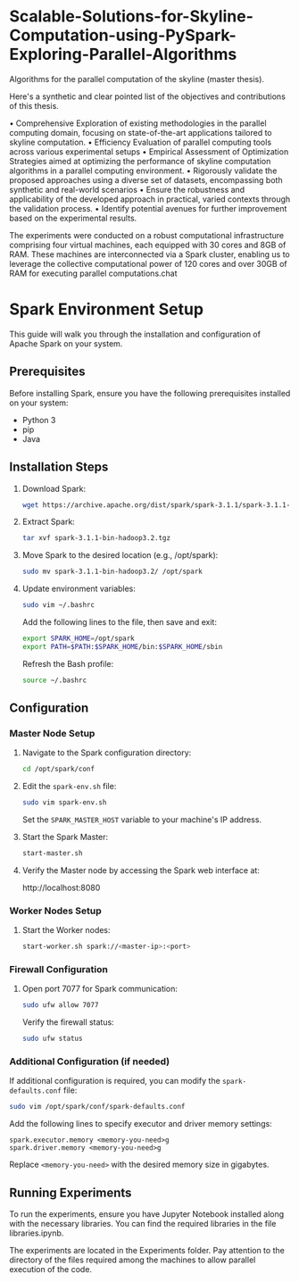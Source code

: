 # Scalable-Solutions-for-Skyline-Computation-using-PySpark-Exploring-Parallel-Algorithms
Algorithms for the parallel computation of the skyline (master thesis).

Here's a synthetic and clear pointed list of the objectives and contributions of this thesis.

• Comprehensive Exploration of existing methodologies in the parallel computing domain, focusing on state-of-the-art applications tailored to skyline computation.
• Efficiency Evaluation of parallel computing tools across various experimental setups
• Empirical Assessment of Optimization Strategies aimed at optimizing the performance of skyline computation algorithms in a parallel computing environment.
• Rigorously validate the proposed approaches using a diverse set of datasets, encompassing both synthetic and real-world scenarios
• Ensure the robustness and applicability of the developed approach in practical, varied contexts through the validation process.
• Identify potential avenues for further improvement based on the experimental results.

The experiments were conducted on a robust computational infrastructure comprising four virtual machines, each equipped with 30 cores and 8GB of RAM. These machines are interconnected via a Spark cluster, enabling us to leverage the collective computational power of 120 cores and over 30GB of RAM for executing parallel computations.chat

# Spark Environment Setup

This guide will walk you through the installation and configuration of Apache Spark on your system.

## Prerequisites

Before installing Spark, ensure you have the following prerequisites installed on your system:

- Python 3
- pip
- Java

## Installation Steps

1. Download Spark:
   
   ```bash
   wget https://archive.apache.org/dist/spark/spark-3.1.1/spark-3.1.1-bin-hadoop3.2.tgz
   ```

2. Extract Spark:

   ```bash
   tar xvf spark-3.1.1-bin-hadoop3.2.tgz
   ```

3. Move Spark to the desired location (e.g., /opt/spark):

   ```bash
   sudo mv spark-3.1.1-bin-hadoop3.2/ /opt/spark
   ```

4. Update environment variables:

   ```bash
   sudo vim ~/.bashrc
   ```

   Add the following lines to the file, then save and exit:

   ```bash
   export SPARK_HOME=/opt/spark
   export PATH=$PATH:$SPARK_HOME/bin:$SPARK_HOME/sbin
   ```

   Refresh the Bash profile:

   ```bash
   source ~/.bashrc
   ```

## Configuration

### Master Node Setup

1. Navigate to the Spark configuration directory:

   ```bash
   cd /opt/spark/conf
   ```

2. Edit the `spark-env.sh` file:

   ```bash
   sudo vim spark-env.sh
   ```

   Set the `SPARK_MASTER_HOST` variable to your machine's IP address.

3. Start the Spark Master:

   ```bash
   start-master.sh
   ```

4. Verify the Master node by accessing the Spark web interface at:

   http://localhost:8080

### Worker Nodes Setup

1. Start the Worker nodes:

   ```bash
   start-worker.sh spark://<master-ip>:<port>
   ```

### Firewall Configuration

1. Open port 7077 for Spark communication:

   ```bash
   sudo ufw allow 7077
   ```

   Verify the firewall status:

   ```bash
   sudo ufw status
   ```

### Additional Configuration (if needed)

If additional configuration is required, you can modify the `spark-defaults.conf` file:

```bash
sudo vim /opt/spark/conf/spark-defaults.conf
```

Add the following lines to specify executor and driver memory settings:

```
spark.executor.memory <memory-you-need>g
spark.driver.memory <memory-you-need>g
```

Replace `<memory-you-need>` with the desired memory size in gigabytes.

## Running Experiments

To run the experiments, ensure you have Jupyter Notebook installed along with the necessary libraries. You can find the required libraries in the file libraries.ipynb.

The experiments are located in the Experiments folder. Pay attention to the directory of the files required among the machines to allow parallel execution of the code.




